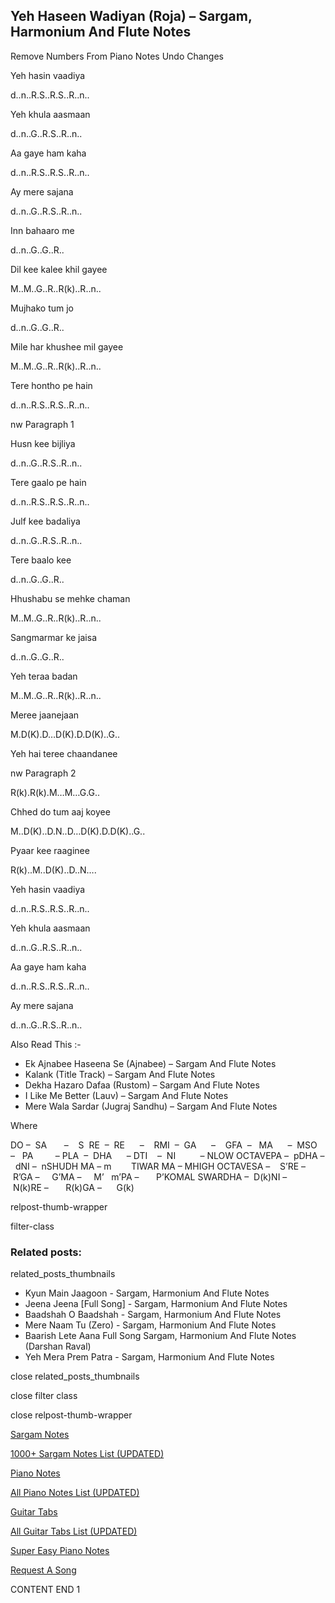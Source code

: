 
## Yeh Haseen Wadiyan (Roja) – Sargam, Harmonium And Flute Notes

Remove Numbers From Piano Notes
Undo Changes

Yeh hasin vaadiya

d..n..R.S..R.S..R..n..

Yeh khula aasmaan

d..n..G..R.S..R..n..

Aa gaye ham kaha

d..n..R.S..R.S..R..n..

Ay mere sajana

d..n..G..R.S..R..n..

Inn bahaaro me

d..n..G..G..R..

Dil kee kalee khil gayee

M..M..G..R..R(k)..R..n..

Mujhako tum jo

d..n..G..G..R..

Mile har khushee mil gayee

M..M..G..R..R(k)..R..n..

Tere hontho pe hain

d..n..R.S..R.S..R..n..

nw Paragraph 1

Husn kee bijliya

d..n..G..R.S..R..n..

Tere gaalo pe hain

d..n..R.S..R.S..R..n..

Julf kee badaliya

d..n..G..R.S..R..n..

Tere baalo kee

d..n..G..G..R..

Hhushabu se mehke chaman

M..M..G..R..R(k)..R..n..

Sangmarmar ke jaisa

d..n..G..G..R..

Yeh teraa badan

M..M..G..R..R(k)..R..n..

Meree jaanejaan

M.D(K).D…D(K).D.D(K)..G..

Yeh hai teree chaandanee

nw Paragraph 2

R(k).R(k).M…M…G.G..

Chhed do tum aaj koyee

M..D(K)..D.N..D…D(K).D.D(K)..G..

Pyaar kee raaginee

R(k)..M..D(K)..D..N….

Yeh hasin vaadiya

d..n..R.S..R.S..R..n..

Yeh khula aasmaan

d..n..G..R.S..R..n..

Aa gaye ham kaha

d..n..R.S..R.S..R..n..

Ay mere sajana

d..n..G..R.S..R..n..

Also Read This :-

* Ek Ajnabee Haseena Se (Ajnabee) – Sargam And Flute Notes
* Kalank (Title Track) – Sargam And Flute Notes
* Dekha Hazaro Dafaa (Rustom) – Sargam And Flute Notes
* I Like Me Better (Lauv) – Sargam And Flute Notes
* Mere Wala Sardar (Jugraj Sandhu) – Sargam And Flute Notes

Where

DO –  SA       –    S  RE  –  RE      –    RMI  –  GA      –    GFA  –   MA      –  MSO  –   PA         – PLA  –  DHA      – DTI    –  NI          – NLOW OCTAVEPA –  pDHA –  dNI –  nSHUDH MA – m        TIWAR MA – MHIGH OCTAVESA –    S’RE –     R’GA –     G’MA –     M’   m’PA –       P’KOMAL SWARDHA –  D(k)NI –       N(k)RE –       R(k)GA –      G(k)

relpost-thumb-wrapper

filter-class

### Related posts:

related_posts_thumbnails

* Kyun Main Jaagoon - Sargam, Harmonium And Flute Notes
* Jeena Jeena [Full Song] - Sargam, Harmonium And Flute Notes
* Baadshah O Baadshah - Sargam, Harmonium And Flute Notes
* Mere Naam Tu (Zero) - Sargam, Harmonium And Flute Notes
* Baarish Lete Aana Full Song Sargam, Harmonium And Flute Notes (Darshan Raval)
* Yeh Mera Prem Patra - Sargam, Harmonium And Flute Notes

close related_posts_thumbnails

close filter class

close relpost-thumb-wrapper

[Sargam Notes](https://www.notationsworld.com/sargam-notes.html)

[1000+ Sargam Notes List (UPDATED)](https://www.notationsworld.com/all-songs-list-sargam-notes.html)

[Piano Notes](https://www.notationsworld.com/piano-notes.html)

[All Piano Notes List (UPDATED)](https://www.notationsworld.com/all-songs-list-piano-notes.html)

[Guitar Tabs](https://www.notationsworld.com/guitar-tabs.html)

[All Guitar Tabs List (UPDATED)](https://www.notationsworld.com/all-songs-list-guitar-tabs.html)

[Super Easy Piano Notes](https://studywall.in/)

[Request A Song](https://www.notationsworld.com/request-a-song.html)

CONTENT END 1

